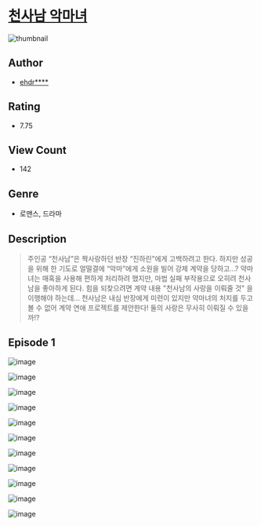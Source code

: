 # [천사남 악마녀](https://comic.naver.com/challenge/list?titleId=810036)
![thumbnail](https://image-comic.pstatic.net/user_contents_data/challenge_comic/2023/05/23/upload_3990809610820989283_480x623.jpeg)

## Author
- [ehdr****](https://comic.naver.com/artistTitle?id=366777)

## Rating
- 7.75

## View Count
- 142

## Genre
- 로맨스, 드라마

## Description
> 주인공 “천사남”은 짝사랑하던 반장 “진하린”에게 고백하려고 한다. 하지만 성공을 위해 한 기도로 얼떨결에 “악마”에게 소원을 빌어 강제 계약을 당하고…? 약마녀는 매혹을 사용해 편하게 처리하려 했지만, 마법 실패 부작용으로 오히려 천사 남을 좋아하게 된다. 힘을 되찾으려면 계약 내용 "천사남의 사랑을 이뤄줄 것" 을 이행해야 하는데... 천사남은 내심 반장에게 미련이 있지만 약마녀의 처지를 두고 볼 수 없어 계약 연애 프로젝트를 제안한다! 둘의 사랑은 무사히 이뤄질 수 있을까!?


## Episode 1
![image](https://image-comic.pstatic.net/user_contents_data/challenge_comic/2023/05/23/366777/upload_3690191066418853170.jpeg)

![image](https://image-comic.pstatic.net/user_contents_data/challenge_comic/2023/05/23/366777/upload_3619033061921219120.jpeg)

![image](https://image-comic.pstatic.net/user_contents_data/challenge_comic/2023/05/23/366777/upload_7305458935746803300.jpeg)

![image](https://image-comic.pstatic.net/user_contents_data/challenge_comic/2023/05/23/366777/upload_3979038457521518182.jpeg)

![image](https://image-comic.pstatic.net/user_contents_data/challenge_comic/2023/05/23/366777/upload_3761121622383606116.jpeg)

![image](https://image-comic.pstatic.net/user_contents_data/challenge_comic/2023/05/23/366777/upload_7161063389382730293.jpeg)

![image](https://image-comic.pstatic.net/user_contents_data/challenge_comic/2023/05/23/366777/upload_3904731254975901750.jpeg)

![image](https://image-comic.pstatic.net/user_contents_data/challenge_comic/2023/05/23/366777/upload_3618981187322864435.jpeg)

![image](https://image-comic.pstatic.net/user_contents_data/challenge_comic/2023/05/23/366777/upload_3486409965083975990.jpeg)

![image](https://image-comic.pstatic.net/user_contents_data/challenge_comic/2023/05/23/366777/upload_3630239060995749986.jpeg)

![image](https://image-comic.pstatic.net/user_contents_data/challenge_comic/2023/05/23/366777/upload_3688510996327522660.jpeg)
